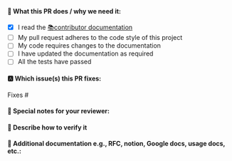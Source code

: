 </br>
<!--
🫰 Thanks for sending a pull request!  Here are some tips for you:

1. If this is your first time, please read our contributor guidelines: 
📇 https://github.com/OpenIMSDK/community/blob/main/CONTRIBUTING.md

2. Ensure you have added or ran the appropriate tests for your PR:
-->

#### 🔍 What type of PR is this?

<!--
We need to tag this PR, which you should learn about in the contributor guide.

Add one of the following kinds:
/kind bug
/kind cleanup
/kind documentation
/kind feature

Optionally add one or more of the following kinds if applicable:
/kind api-change
/kind deprecation
/kind failing-test
/kind flake
/kind regression
-->


#### 👀 What this PR does / why we need it:
<!-- What this PR does? -->
<!-- Make sure your pr passes the CI checks and do check the following fields as needed -->

- [x] I read the [📚contributor documentation](https://github.com/OpenIMSDK/OpenKF/blob/main/CONTRIBUTING.md)
- [ ] My pull request adheres to the code style of this project
- [ ] My code requires changes to the documentation
- [ ] I have updated the documentation as required
- [ ] All the tests have passed

<!--Why do we need this PR?-->


#### 🅰 Which issue(s) this PR fixes:
<!--
*Automatically closes linked issue when PR is merged https://docs.github.com/en/issues/tracking-your-work-with-issues/linking-a-pull-request-to-an-issue
Usage: `Fixes #<issue number>`, or `Fixes (paste link of issue)`.
If there are multiple PRS, use `Resolves #10, resolves #123, resolves octo-org/octo-repo#100`
If there is a relevant PR, use `octo-org/octo-repo#123`
-->

Fixes #

#### 📝 Special notes for your reviewer:

<!-- What else would you tell someone who reviews your code -->

#### 🎯 Describe how to verify it

<!-- Make sure to execute it `make all` locally, and it passed the test.-->

#### 📑 Additional documentation e.g., RFC, notion, Google docs, usage docs, etc.:


<!--
This section can be blank if this pull request does not require a release note.

When adding links which point to resources within git repositories, like
KEPs or supporting documentation, please reference a specific commit and avoid
linking directly to the master branch. This ensures that links reference a
specific point in time, rather than a document that may change over time.

In the sharers Guide, we recommend the following documents:
1. Using GitHub RFCs template: https://github.com/OpenIMSDK/community/blob/main/0000-template.md
2. Use Google Docs OR Notion and share it with the community.
-->
